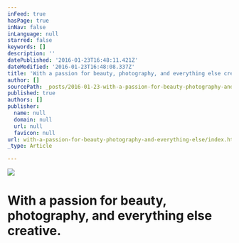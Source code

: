 ```yaml
---
inFeed: true
hasPage: true
inNav: false
inLanguage: null
starred: false
keywords: []
description: ''
datePublished: '2016-01-23T16:48:11.421Z'
dateModified: '2016-01-23T16:48:08.337Z'
title: 'With a passion for beauty, photography, and everything else creative.'
author: []
sourcePath: _posts/2016-01-23-with-a-passion-for-beauty-photography-and-everything-else.md
published: true
authors: []
publisher:
  name: null
  domain: null
  url: null
  favicon: null
url: with-a-passion-for-beauty-photography-and-everything-else/index.html
_type: Article

---
```

![](https://s3-us-west-2.amazonaws.com/the-grid-img/p/2dc3a622babbf3785ed426a098409de363246613.jpg)

# With a passion for beauty, photography, and everything else creative.
